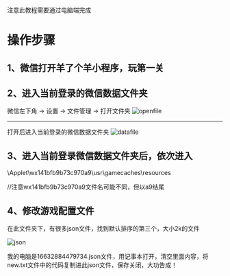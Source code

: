 注意此教程需要通过电脑端完成

# 操作步骤
## 1、微信打开羊了个羊小程序，玩第一关

## 2、进入当前登录的微信数据文件夹
微信左下角 -> 设置 -> 文件管理 -> 打开文件夹
![openfile](https://github.com/codeNiuMa/yanglegeyang/blob/main/img-lib/Snipaste_2022-09-16_09-58-45.jpg)

***
打开后进入当前登录的微信数据文件夹
![datafile](https://github.com/codeNiuMa/yanglegeyang/blob/main/img-lib/Snipaste_2022-09-16_10-01-23.jpg)

## 3、进入当前登录微信数据文件夹后，依次进入
\Applet\wx141bfb9b73c970a9\usr\gamecaches\resources

//注意wx141bfb9b73c970a9文件名可能不同，但以a9结尾



## 4、修改游戏配置文件

在此文件夹下，有很多json文件，找到默认排序的第三个，大小2k的文件

![json](https://github.com/codeNiuMa/yanglegeyang/blob/main/img-lib/Snipaste_2022-09-16_10-04-56.jpg)

我的电脑是16632884479734.json文件，用记事本打开，清空里面内容，将new.txt文件中的代码复制进此json文件，保存关闭，大功告成！


